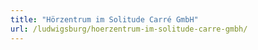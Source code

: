 ```yaml
---
title: "Hörzentrum im Solitude Carré GmbH"
url: /ludwigsburg/hoerzentrum-im-solitude-carre-gmbh/
---
```

